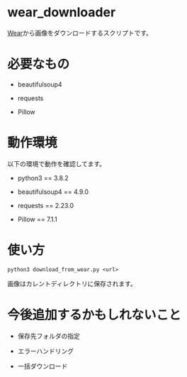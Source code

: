 # wear_downloader
[Wear](https://wear.jp/)から画像をダウンロードするスクリプトです。

# 必要なもの
- beautifulsoup4

- requests

- Pillow

# 動作環境
以下の環境で動作を確認してます。
- python3 == 3.8.2

- beautifulsoup4 == 4.9.0

- requests == 2.23.0

- Pillow == 7.1.1

# 使い方
```
python3 download_from_wear.py <url>
```
画像はカレントディレクトリに保存されます。

# 今後追加するかもしれないこと

- 保存先フォルダの指定

- エラーハンドリング

- 一括ダウンロード
